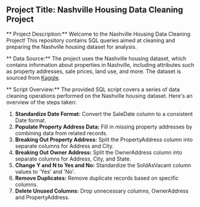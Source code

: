 ## Project Title: Nashville Housing Data Cleaning Project

** Project Description:** Welcome to the Nashville Housing Data Cleaning Project! This repository contains SQL queries aimed at cleaning and preparing the Nashville housing dataset for analysis. 

** Data Source:** The project uses the Nashville housing dataset, which contains information about properties in Nashville, including attributes such as property addresses, sale prices, land use, and more. The dataset is sourced from [Kaggle](https://www.kaggle.com/datasets/tmthyjames/nashville-housing-data).

** Script Overview:** The provided SQL script covers a series of data cleaning operations performed on the Nashville housing dataset. Here's an overview of the steps taken:

1. **Standardize Date Format:** Convert the SaleDate column to a consistent Date format.
2. **Populate Property Address Data:** Fill in missing property addresses by combining data from related records.
3. **Breaking Out Property Address:** Split the PropertyAddress column into separate columns for Address and City.
4. **Breaking Out Owner Address:** Split the OwnerAddress column into separate columns for Address, City, and State.
5. **Change Y and N to Yes and No:** Standardize the SoldAsVacant column values to 'Yes' and 'No'.
6. **Remove Duplicates:** Remove duplicate records based on specific columns.
7. **Delete Unused Columns:** Drop unnecessary columns, OwnerAddress and PropertyAddress.


